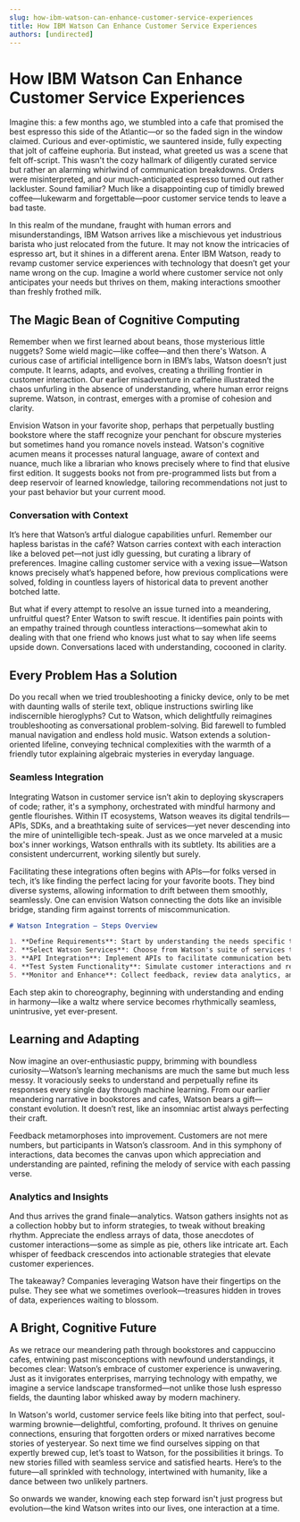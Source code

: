 ```yaml
---
slug: how-ibm-watson-can-enhance-customer-service-experiences
title: How IBM Watson Can Enhance Customer Service Experiences
authors: [undirected]
---
```



# How IBM Watson Can Enhance Customer Service Experiences

Imagine this: a few months ago, we stumbled into a cafe that promised the best espresso this side of the Atlantic—or so the faded sign in the window claimed. Curious and ever-optimistic, we sauntered inside, fully expecting that jolt of caffeine euphoria. But instead, what greeted us was a scene that felt off-script. This wasn't the cozy hallmark of diligently curated service but rather an alarming whirlwind of communication breakdowns. Orders were misinterpreted, and our much-anticipated espresso turned out rather lackluster. Sound familiar? Much like a disappointing cup of timidly brewed coffee—lukewarm and forgettable—poor customer service tends to leave a bad taste.

In this realm of the mundane, fraught with human errors and misunderstandings, IBM Watson arrives like a mischievous yet industrious barista who just relocated from the future. It may not know the intricacies of espresso art, but it shines in a different arena. Enter IBM Watson, ready to revamp customer service experiences with technology that doesn’t get your name wrong on the cup. Imagine a world where customer service not only anticipates your needs but thrives on them, making interactions smoother than freshly frothed milk.

## The Magic Bean of Cognitive Computing

Remember when we first learned about beans, those mysterious little nuggets? Some wield magic—like coffee—and then there's Watson. A curious case of artificial intelligence born in IBM’s labs, Watson doesn’t just compute. It learns, adapts, and evolves, creating a thrilling frontier in customer interaction. Our earlier misadventure in caffeine illustrated the chaos unfurling in the absence of understanding, where human error reigns supreme. Watson, in contrast, emerges with a promise of cohesion and clarity.

Envision Watson in your favorite shop, perhaps that perpetually bustling bookstore where the staff recognize your penchant for obscure mysteries but sometimes hand you romance novels instead. Watson's cognitive acumen means it processes natural language, aware of context and nuance, much like a librarian who knows precisely where to find that elusive first edition. It suggests books not from pre-programmed lists but from a deep reservoir of learned knowledge, tailoring recommendations not just to your past behavior but your current mood.

### Conversation with Context

It’s here that Watson’s artful dialogue capabilities unfurl. Remember our hapless baristas in the café? Watson carries context with each interaction like a beloved pet—not just idly guessing, but curating a library of preferences. Imagine calling customer service with a vexing issue—Watson knows precisely what’s happened before, how previous complications were solved, folding in countless layers of historical data to prevent another botched latte.

But what if every attempt to resolve an issue turned into a meandering, unfruitful quest? Enter Watson to swift rescue. It identifies pain points with an empathy trained through countless interactions—somewhat akin to dealing with that one friend who knows just what to say when life seems upside down. Conversations laced with understanding, cocooned in clarity. 

## Every Problem Has a Solution

Do you recall when we tried troubleshooting a finicky device, only to be met with daunting walls of sterile text, oblique instructions swirling like indiscernible hieroglyphs? Cut to Watson, which delightfully reimagines troubleshooting as conversational problem-solving. Bid farewell to fumbled manual navigation and endless hold music. Watson extends a solution-oriented lifeline, conveying technical complexities with the warmth of a friendly tutor explaining algebraic mysteries in everyday language.

### Seamless Integration

Integrating Watson in customer service isn’t akin to deploying skyscrapers of code; rather, it's a symphony, orchestrated with mindful harmony and gentle flourishes. Within IT ecosystems, Watson weaves its digital tendrils—APIs, SDKs, and a breathtaking suite of services—yet never descending into the mire of unintelligible tech-speak. Just as we once marveled at a music box's inner workings, Watson enthralls with its subtlety. Its abilities are a consistent undercurrent, working silently but surely.

Facilitating these integrations often begins with APIs—for folks versed in tech, it’s like finding the perfect lacing for your favorite boots. They bind diverse systems, allowing information to drift between them smoothly, seamlessly. One can envision Watson connecting the dots like an invisible bridge, standing firm against torrents of miscommunication.

```markdown
# Watson Integration – Steps Overview

1. **Define Requirements**: Start by understanding the needs specific to your service operations.
2. **Select Watson Services**: Choose from Watson's suite of services tailored to your customer service goals.
3. **API Integration**: Implement APIs to facilitate communication between Watson and your service platform.
4. **Test System Functionality**: Simulate customer interactions and refine Watson’s responses.
5. **Monitor and Enhance**: Collect feedback, review data analytics, and continuously optimize for performance.
```

Each step akin to choreography, beginning with understanding and ending in harmony—like a waltz where service becomes rhythmically seamless, unintrusive, yet ever-present.

## Learning and Adapting

Now imagine an over-enthusiastic puppy, brimming with boundless curiosity—Watson’s learning mechanisms are much the same but much less messy. It voraciously seeks to understand and perpetually refine its responses every single day through machine learning. From our earlier meandering narrative in bookstores and cafes, Watson bears a gift—constant evolution. It doesn’t rest, like an insomniac artist always perfecting their craft.

Feedback metamorphoses into improvement. Customers are not mere numbers, but participants in Watson’s classroom. And in this symphony of interactions, data becomes the canvas upon which appreciation and understanding are painted, refining the melody of service with each passing verse.

### Analytics and Insights

And thus arrives the grand finale—analytics. Watson gathers insights not as a collection hobby but to inform strategies, to tweak without breaking rhythm. Appreciate the endless arrays of data, those anecdotes of customer interactions—some as simple as pie, others like intricate art. Each whisper of feedback crescendos into actionable strategies that elevate customer experiences.

The takeaway? Companies leveraging Watson have their fingertips on the pulse. They see what we sometimes overlook—treasures hidden in troves of data, experiences waiting to blossom.

## A Bright, Cognitive Future

As we retrace our meandering path through bookstores and cappuccino cafes, entwining past misconceptions with newfound understandings, it becomes clear: Watson’s embrace of customer experience is unwavering. Just as it invigorates enterprises, marrying technology with empathy, we imagine a service landscape transformed—not unlike those lush espresso fields, the daunting labor whisked away by modern machinery.

In Watson's world, customer service feels like biting into that perfect, soul-warming brownie—delightful, comforting, profound. It thrives on genuine connections, ensuring that forgotten orders or mixed narratives become stories of yesteryear. So next time we find ourselves sipping on that expertly brewed cup, let’s toast to Watson, for the possibilities it brings. To new stories filled with seamless service and satisfied hearts. Here’s to the future—all sprinkled with technology, intertwined with humanity, like a dance between two unlikely partners.

So onwards we wander, knowing each step forward isn't just progress but evolution—the kind Watson writes into our lives, one interaction at a time.